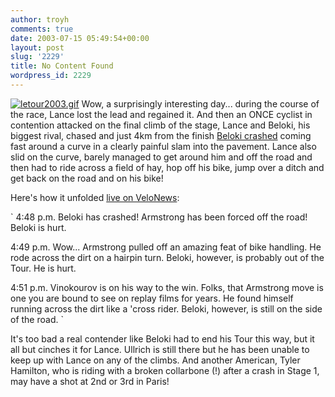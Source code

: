 ```yaml
---
author: troyh
comments: true
date: 2003-07-15 05:49:54+00:00
layout: post
slug: '2229'
title: No Content Found
wordpress_id: 2229
---
```


[![letour2003.gif](http://www.troyandgay.com/archives/letour2003.gif)](http://letour.fr/) Wow, a surprisingly interesting day... during the course of the race, Lance lost the lead and regained it. And then an ONCE cyclist in contention attacked on the final climb of the stage, Lance and Beloki, his biggest rival, chased and just 4km from the finish [Beloki crashed](http://velonews.com/tour2003/details/articles/4520.0.html) coming fast around a curve in a clearly painful slam into the pavement. Lance also slid on the curve, barely managed to get around him and off the road and then had to ride across a field of hay, hop off his bike, jump over a ditch and get back on the road and on his bike!

Here's how it unfolded [live on VeloNews](http://www.velonews.com/live/main/67.html):

`
4:48 p.m. Beloki has crashed!
Armstrong has been forced off the road!
Beloki is hurt.

4:49 p.m. Wow...
Armstrong pulled off an amazing feat of bike handling. He rode across the dirt on a hairpin turn.
Beloki, however, is probably out of the Tour. He is hurt.

4:51 p.m. Vinokourov is on his way to the win.
Folks, that Armstrong move is one you are bound to see on replay films for years. He found himself running across the dirt like a 'cross rider.
Beloki, however, is still on the side of the road.
`

It's too bad a real contender like Beloki had to end his Tour this way, but it all but cinches it for Lance. Ullrich is still there but he has been unable to keep up with Lance on any of the climbs. And another American, Tyler Hamilton, who is riding with a broken collarbone (!) after a crash in Stage 1, may have a shot at 2nd or 3rd in Paris!

